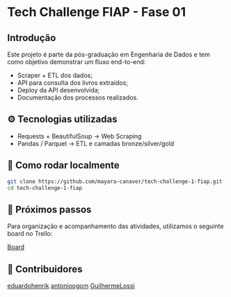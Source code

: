 # Tech Challenge FIAP - Fase 01
## Introdução
Este projeto é parte da pós-graduação em Engenharia de Dados e tem como objetivo demonstrar um fluxo end-to-end:
- Scraper + ETL dos dados;
- API para consulta dos livros extraídos;
- Deploy da API desenvolvida;
- Documentação dos processos realizados.

## ⚙️ Tecnologias utilizadas

- Requests + BeautifulSoup → Web Scraping
- Pandas / Parquet → ETL e camadas bronze/silver/gold

## 🚀 Como rodar localmente
```bash
git clone https://github.com/mayara-canaver/tech-challenge-1-fiap.git
cd tech-challenge-1-fiap
```

## 📌 Próximos passos
Para organização e acompanhamento das atividades, utilizamos o seguinte board no Trello:

[Board](https://trello.com/b/zrnnBjfk/scrum-board)

## 👥 Contribuidores

[eduardohenrik](https://github.com/eduardohenrik)
[antonioogom](https://github.com/antonioogom)
[GuilhermeLossi](https://github.com/GuilhermeLossio)